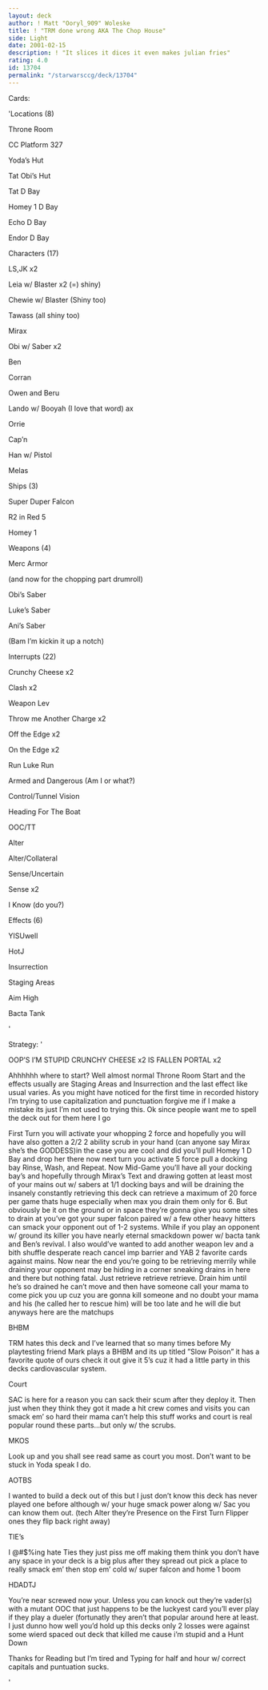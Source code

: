 ```yaml
---
layout: deck
author: ! Matt "Ooryl_909" Woleske
title: ! "TRM done wrong AKA The Chop House"
side: Light
date: 2001-02-15
description: ! "It slices it dices it even makes julian fries"
rating: 4.0
id: 13704
permalink: "/starwarsccg/deck/13704"
---
```

Cards: 

'Locations (8)

Throne Room 

CC Platform 327

Yoda’s Hut

Tat Obi’s Hut 

Tat D Bay

Homey 1 D Bay

Echo D Bay

Endor D Bay


Characters (17)

LS,JK x2

Leia w/ Blaster x2 (=) shiny)

Chewie w/ Blaster (Shiny too)

Tawass (all shiny too)

Mirax

Obi w/ Saber x2

Ben

Corran 

Owen and Beru 

Lando w/ Booyah (I love that word) ax

Orrie

Cap’n

Han w/ Pistol

Melas


Ships (3)

Super Duper Falcon

R2 in Red 5

Homey 1 


Weapons (4)

Merc Armor

(and now for the chopping part drumroll)

Obi’s Saber

Luke’s Saber 

Ani’s Saber

(Bam I’m kickin it up a notch)


Interrupts (22)

Crunchy Cheese x2

Clash x2

Weapon Lev

Throw me Another Charge x2

Off the Edge x2

On the Edge x2 

Run Luke Run

Armed and Dangerous (Am I or what?)

Control/Tunnel Vision

Heading For The Boat

OOC/TT

Alter 

Alter/Collateral

Sense/Uncertain

Sense x2

I Know (do you?)


Effects (6)

YISUwell

HotJ

Insurrection

Staging Areas

Aim High

Bacta Tank

'

Strategy: '

OOP’S I’M STUPID CRUNCHY CHEESE x2 IS FALLEN PORTAL x2


Ahhhhhh where to start? Well almost normal Throne Room Start and the effects usually are Staging Areas and Insurrection and the last effect like usual varies.  As you might have noticed for the first time in recorded history I’m trying to use capitalization and punctuation forgive me if I make a mistake its just I’m not used to trying this.  Ok since people want me to spell the deck out for them here I go 

First Turn you will activate your whopping 2 force and hopefully you will have also gotten a 2/2 2 ability scrub in your hand (can anyone say Mirax she’s the GODDESS)in the case you are cool and did you’ll pull Homey 1 D Bay and drop her there now next turn you activate 5 force pull a docking bay Rinse, Wash, and Repeat.  Now Mid-Game you’ll have all your docking bay’s and hopefully through Mirax’s Text and drawing gotten at least most of your mains out w/ sabers at 1/1 docking bays and will be draining the insanely constantly retrieving this deck can retrieve a maximum of 20 force per game thats huge especially when max you drain them only for 6.  But obviously be it on the ground or in space they’re gonna give you some sites to drain at you’ve got your super falcon paired w/ a few other heavy hitters can smack your opponent out of 1-2 systems.  While if you play an opponent w/ ground its killer you have nearly eternal smackdown power w/ bacta tank and Ben’s revival.  I also would’ve wanted to add another weapon lev and a bith shuffle desperate reach cancel imp barrier and YAB 2 favorite cards against mains.  Now near the end you’re going to be retrieving merrily while draining your opponent may be hiding in a corner sneaking drains in here and there but nothing fatal.  Just retrieve retrieve retrieve.  Drain him until he’s so drained he can’t move and then have someone call your mama to come pick you up cuz you are gonna kill someone and no doubt your mama and his (he called her to rescue him) will be too late and he will die but anyways here are the matchups


BHBM 

TRM hates this deck and I’ve learned that so many times before My playtesting friend Mark plays a BHBM and its up titled ”Slow Poison” it has a favorite quote of ours check it out give it 5’s cuz it had a little party in this decks cardiovascular system.


Court 

SAC is here for a reason you can sack their scum after they deploy it.  Then just when they think they got it made a hit crew comes and visits you can smack em’ so hard their mama can’t help this stuff works and court is real popular round these parts...but only w/ the scrubs.  


MKOS 

Look up and you shall see read same as court you most.  Don’t want to be stuck in Yoda speak I do. 


AOTBS

I wanted to build a deck out of this but I just don’t know this deck has never played one before although w/ your huge smack power along w/ Sac you can know them out.  (tech Alter they’re Presence on the First Turn Flipper ones they flip back right away)


TIE’s

I @#$%ing hate Ties they just piss me off making them think you don’t have any space in your deck is a big plus after they spread out pick a place to really smack em’ then stop em’ cold w/ super falcon and home 1 boom



HDADTJ

You’re near screwed now your.  Unless you can knock out they’re vader(s) with a mutant OOC that just happens to be the luckyest card you’ll ever play if they play a dueler (fortunatly they aren’t that popular around here at least.  I just dunno how well you’d hold up this decks only 2 losses were against some wierd spaced out deck that killed me cause i’m stupid and a Hunt Down 


Thanks for Reading but I’m tired and Typing for half and hour w/ correct capitals and puntuation sucks. 

'
